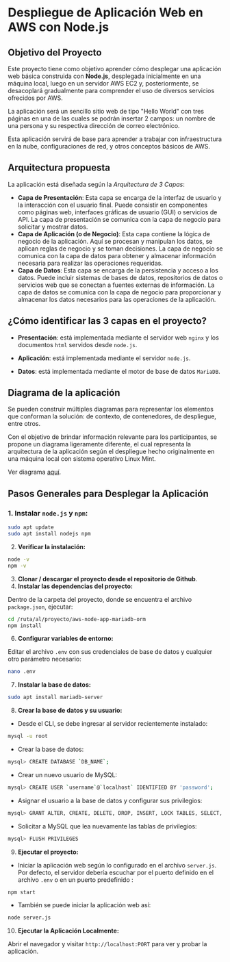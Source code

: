 # Despliegue de Aplicación Web en AWS con Node.js

## Objetivo del Proyecto

Este proyecto tiene como objetivo aprender cómo desplegar una aplicación web básica construida con **Node.js**, desplegada inicialmente en una máquina local, luego en un servidor AWS EC2 y, posteriormente, se desacoplará gradualmente para comprender el uso de diversos servicios ofrecidos por AWS.

La aplicación será un sencillo sitio web de tipo "Hello World" con tres páginas en una de las cuales se podrán insertar 2 campos: un nombre de una persona y su respectiva dirección de correo electrónico. 

Esta aplicación servirá de base para aprender a trabajar con infraestructura en la nube, configuraciones de red, y otros conceptos básicos de AWS.

## Arquitectura propuesta
La aplicación está diseñada según la *Arquitectura de 3 Capas*: 

- **Capa de Presentación**: Esta capa se encarga de la interfaz de usuario y la interacción con el usuario final. Puede consistir en componentes como páginas web, interfaces gráficas de usuario (GUI) o servicios de API. La capa de presentación se comunica con la capa de negocio para solicitar y mostrar datos.
- **Capa de Aplicación (o de Negocio)**: Esta capa contiene la lógica de negocio de la aplicación. Aquí se procesan y manipulan los datos, se aplican reglas de negocio y se toman decisiones. La capa de negocio se comunica con la capa de datos para obtener y almacenar información necesaria para realizar las operaciones requeridas.
- **Capa de Datos**: Esta capa se encarga de la persistencia y acceso a los datos. Puede incluir sistemas de bases de datos, repositorios de datos o servicios web que se conectan a fuentes externas de información. La capa de datos se comunica con la capa de negocio para proporcionar y almacenar los datos necesarios para las operaciones de la aplicación.

## ¿Cómo identificar las 3 capas en el proyecto?

-   **Presentación**: está implementada mediante el servidor web `nginx` y los documentos `html` servidos desde `node.js`.
    
-   **Aplicación**: está implementada mediante el servidor `node.js`.
    
-   **Datos**: está implementada mediante el motor de base de datos `MariaDB`.

## Diagrama de la aplicación

Se pueden construir múltiples diagramas para representar los elementos que conforman la solución: de contexto, de contenedores, de despliegue, entre otros. 

Con el objetivo de brindar información relevante para los participantes, se propone un diagrama ligeramente diferente, el cual representa la arquitectura de la aplicación según el despliegue hecho originalmente en una máquina local con sistema operativo Linux Mint.

Ver diagrama [aquí](https://app.diagrams.net/#G1ewZY1-y-v4uMFKW-u6p_wjXcrFPBPU4R#%7B%22pageId%22:%224JpruYyGJkYawQAgXk7m%22%7D).

## Pasos Generales para Desplegar la Aplicación

### 1. Instalar `node.js` y `npm`:

 ```bash
sudo apt update
sudo apt install nodejs npm
```
   	
2. **Verificar la instalación:**

```bash
node -v
npm -v
```
3. **Clonar / descargar el proyecto desde el repositorio de Github**.
4. **Instalar las dependencias del proyecto:**	

Dentro de la carpeta del proyecto, donde se encuentra el archivo `package.json`, ejecutar:
		
```bash
cd /ruta/al/proyecto/aws-node-app-mariadb-orm
npm install 
```
		
6. **Configurar variables de entorno:**

Editar el archivo `.env` con sus credenciales de base de datos y cualquier otro parámetro necesario:
	
```bash
nano .env
```

7. **Instalar la base de datos:**
```bash
sudo apt install mariadb-server
```

8. **Crear la base de datos y su usuario:**

- Desde el CLI, se debe ingresar al servidor recientemente instalado:

```bash
mysql -u root
```
- Crear la base de datos:

```bash
mysql> CREATE DATABASE `DB_NAME`; 
```
- Crear un nuevo usuario de MySQL:
```bash
mysql> CREATE USER `username`@`localhost` IDENTIFIED BY 'password';
```
- Asignar el usuario a la base de datos y configurar sus privilegios:
```bash
mysql> GRANT ALTER, CREATE, DELETE, DROP, INSERT, LOCK TABLES, SELECT, UPDATE ON `DB_NAME`.* TO `username`@`localhost`;
```
- Solicitar a MySQL que lea nuevamente las tablas de privilegios:
```bash
mysql> FLUSH PRIVILEGES
```
9. **Ejecutar el proyecto:**

- Iniciar la aplicación web según lo configurado en el archivo `server.js`. Por defecto, el servidor debería escuchar por el puerto definido en el archivo `.env` o en un puerto predefinido :
```bash
npm start
```
- También se puede iniciar la aplicación web así:
```bash
node server.js
```
10. **Ejecutar la Aplicación Localmente:**

Abrir el navegador y visitar `http://localhost:PORT` para ver y probar la aplicación.


